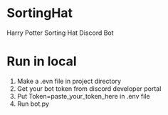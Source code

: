 # SortingHat
Harry Potter Sorting Hat  Discord Bot

# Run in local
1) Make a .evn file in project directory 
2) Get your bot token from discord developer portal
3) Put Token=paste_your_token_here in .env file
4) Run bot.py
